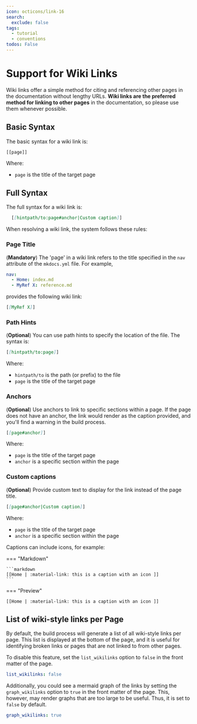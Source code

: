 ```yaml
---
icon: octicons/link-16
search:
  exclude: false
tags:
  - tutorial
  - conventions
todos: False
---
```


# Support for Wiki Links

Wiki links offer a simple method for citing and referencing other pages in the
documentation without lengthy URLs. **Wiki links are the preferred method for
linking to other pages** in the documentation, so please use them whenever
possible.

## Basic Syntax

The basic syntax for a wiki link is:

```
[[page]]
```

Where:

- `page` is the title of the target page

## Full Syntax

The full syntax for a wiki link is:
```markdown title="Wiki Link Syntax"
  [[hintpath/to:page#anchor|Custom caption]]
```

When resolving a wiki link, the system follows these rules:

### Page Title

(**Mandatory**) The 'page' in a wiki link refers to the title
specified in the `nav` attribute of the `mkdocs.yml` file. For example,

  ```yaml title="mkdocs.yml"
  nav:
    - Home: index.md
    - MyRef X: reference.md
  ```

provides the following wiki link:

```markdown
[[MyRef X]]
```


### Path Hints

(**Optional**) You can use path hints to specify the location of the file. The syntax is:

```markdown title="Path Hints"
[[hintpath/to:page]]
```

Where:

- `hintpath/to` is the path (or prefix) to the file
- `page` is the title of the target page

### Anchors

(**Optional**) Use anchors to link to specific sections within a page. If the
page does not have an anchor, the link would render as the caption provided,
and you'll find a warning in the build process.

```markdown title="Anchors"
[[page#anchor]]
```

Where:

- `page` is the title of the target page
- `anchor` is a specific section within the page


### Custom captions

(**Optional**) Provide custom text to display for the link instead of the page title.

```markdown title="Custom Captions"
[[page#anchor|Custom caption]]
```

Where:

- `page` is the title of the target page
- `anchor` is a specific section within the page

Captions can include icons, for example:

=== "Markdown"

    ```markdown
    [[Home | :material-link: this is a caption with an icon ]]
    ```

=== "Preview"

    [[Home | :material-link: this is a caption with an icon ]]


## List of wiki-style links per Page

By default, the build process will generate a list of all wiki-style links per
page. This list is displayed at the bottom of the page, and it is useful for
identifying broken links or pages that are not linked to from other pages.

To disable this feature, set the `list_wikilinks` option to `false` in the front
matter of the page.

```yaml
list_wikilinks: false
```

Additionally, you could see a mermaid graph of the links by setting the
`graph_wikilinks` option to `true` in the front matter of the page. This,
however, may render graphs that are too large to be useful. Thus, it is
set to `false` by default.

```yaml
graph_wikilinks: true
```

